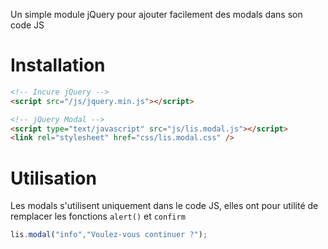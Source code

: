 Un simple module jQuery pour ajouter facilement des modals dans son code JS

# Installation

```html
<!-- Incure jQuery -->
<script src="/js/jquery.min.js"></script>

<!-- jQuery Modal -->
<script type="text/javascript" src="js/lis.modal.js"></script>
<link rel="stylesheet" href="css/lis.modal.css" />
```

# Utilisation

Les modals s'utilisent uniquement dans le code JS, elles ont pour utilité de remplacer les fonctions `alert()` et `confirm`

```js
lis.modal("info","Voulez-vous continuer ?");
```
